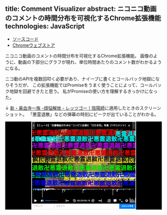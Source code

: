 title: Comment Visualizer
abstract: ニコニコ動画のコメントの時間分布を可視化するChrome拡張機能
technologies: JavaScript
---

- [ソースコード](https://github.com/genya0407/niconico\_comment\_visualiser)
- [Chromeウェブストア](https://chrome.google.com/webstore/detail/niconicocommentvisualizer/lahlfbnopindeiocbcconhmdiodmgagb)

ニコニコ動画のコメントの時間分布を可視化するChrome拡張機能。
画像のように、動画の下部分にグラフが現れ、単位時間あたりのコメント数がわかるようになる。

ニコ動のAPIを複数回叩く必要があり、ナイーブに書くとコールバック地獄になりそうだが、
この拡張機能ではPromiseをうまく使うことによって、コールバック地獄を回避できたと思う。
私がPromiseの使い方を理解するきっかけになった。

↓ <a href='http://www.nicovideo.jp/watch/sm9'>新・豪血寺一族 -煩悩解放 - レッツゴー！陰陽師</a>に適用したときのスクリーンショット。
「悪霊退散」などの弾幕の時刻にピークが出ていることがわかる。

![](/assets/image/visualizer.png)
